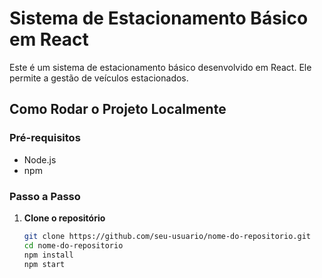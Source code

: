 # Sistema de Estacionamento Básico em React

Este é um sistema de estacionamento básico desenvolvido em React. Ele permite a gestão de veículos estacionados.

## Como Rodar o Projeto Localmente

### Pré-requisitos

- Node.js
- npm

### Passo a Passo

1. **Clone o repositório**

   ```bash
   git clone https://github.com/seu-usuario/nome-do-repositorio.git
   cd nome-do-repositorio
   npm install
   npm start


